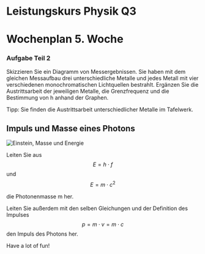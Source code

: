 Leistungskurs Physik Q3
=====================

# Wochenplan 5. Woche

### Aufgabe Teil 2

Skizzieren Sie ein Diagramm von Messergebnissen. Sie haben mit dem gleichen Messaufbau drei unterschiedliche Metalle und jedes Metall mit vier verschiedenen monochromatischen Lichtquellen bestrahlt. Ergänzen Sie die Austrittsarbeit der jeweiligen Metalle, die Grenzfrequenz und die Bestimmung von h anhand der Graphen.

Tipp: Sie finden die Austrittsarbeit unterschiedlicher Metalle im Tafelwerk.

## Impuls und Masse eines Photons

![Einstein, Masse und Energie](https://www.leifiphysik.de/sites/default/files/medien/einstein_spezrelatheorie_aus.jpg)

Leiten Sie aus $$E=h \cdot f$$ und $$ E = m \cdot c^2$$

die Photonenmasse m her.

Leiten Sie außerdem mit den selben Gleichungen und der Definition des Impulses $$ p = m \cdot v = m \cdot c $$ den Impuls des Photons her.


Have a lot of fun!